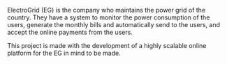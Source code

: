 ElectroGrid (EG) is the company who maintains the power grid of the country. They have a system to 
monitor the power consumption of the users, generate the monthly bills and automatically send to the 
users, and accept the online payments from the users.

This project is made with the development of a highly scalable online platform for the EG in mind to be made.
